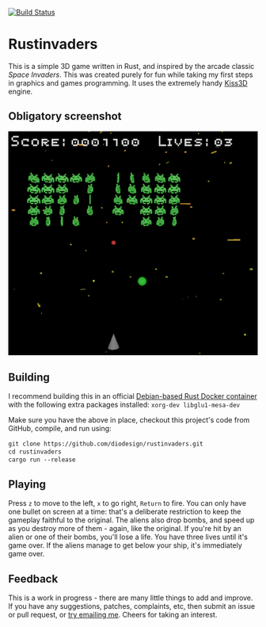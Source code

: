 [![Build Status](https://travis-ci.org/diodesign/rustinvaders.svg?branch=master)](https://travis-ci.org/diodesign/rustinvaders)

# Rustinvaders

This is a simple 3D game written in Rust, and inspired by the arcade classic _Space Invaders_. This was created purely for fun while taking my first steps in graphics and games programming. It uses the extremely handy [Kiss3D](http://kiss3d.org/) engine.

## Obligatory screenshot

![Screenshot of the player's ship (grey cone) firing a bullet (red sphere) at waves of green aliens, which explode when hit, while avoiding the invaders' bombs (green spheres)](https://raw.githubusercontent.com/diodesign/rustinvaders/screenshots/early-screenshot.png)

## Building

I recommend building this in an official [Debian-based Rust Docker container](https://hub.docker.com/_/rust/) with the following extra packages installed: `xorg-dev libglu1-mesa-dev`

Make sure you have the above in place, checkout this project's code from GitHub, compile, and run using:
```
git clone https://github.com/diodesign/rustinvaders.git
cd rustinvaders
cargo run --release
```

## Playing

Press `z` to move to the left, `x` to go right, `Return` to fire. You can only have one bullet on screen at a time: that's a deliberate restriction to keep the gameplay faithful to the original. The aliens also drop bombs, and speed up as you destroy more of them - again, like the original. If you're hit by an alien or one of their bombs, you'll lose a life. You have three lives until it's game over. If the aliens manage to get below your ship, it's immediately game over.

## Feedback

This is a work in progress - there are many little things to add and improve. If you have any suggestions, patches, complaints, etc, then submit an issue or pull request, or [try emailing me](mailto:diodesign@tuta.io). Cheers for taking an interest.

